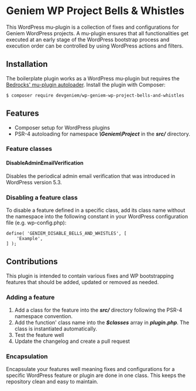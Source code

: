 # Geniem WP Project Bells & Whistles

This WordPress mu-plugin is a collection of fixes and configurations for Geniem WordPress projects. A mu-plugin ensures that all functionalities get executed at an early stage of the WordPress bootstrap process and execution order can be controlled by using WordPress actions and filters.

## Installation

The boilerplate plugin works as a WordPress mu-plugin but requires the [Bedrocks' mu-plugin autoloader](https://roots.io/bedrock/docs/mu-plugins-autoloader/). Install the plugin with Composer:

```
$ composer require devgeniem/wp-geniem-wp-project-bells-and-whistles
```

## Features

- Composer setup for WordPress plugins
- PSR-4 autoloading for namespace ***\Geniem\Project*** in the ***src/*** directory.

### Feature classes

#### DisableAdminEmailVerification

Disables the periodical admin email verification that was introduced in WordPress version 5.3.

### Disabling a feature class

To disable a feature defined in a specific class, add its class name without the namespace into the following constant in your WordPress configuration file (e.g. wp-config.php):

```
define( 'GENIEM_DISABLE_BELLS_AND_WHISTLES', [
    'Example',
] );
```

## Contributions

This plugin is intended to contain various fixes and WP bootstrapping features that should be added, updated or removed as needed.

### Adding a feature

1. Add a class for the feature into the ***src/*** directory following the PSR-4 namespace convention.
2. Add the function' class name into the ***$classes*** array in ***plugin.php***. The class is instantiated automatically.
3. Test the feature well
4. Update the changelog and create a pull request

### Encapsulation

Encapsulate your features well meaning fixes and configurations for a specific WordPress feature or plugin are done in one class. This keeps the repository clean and easy to maintain.
